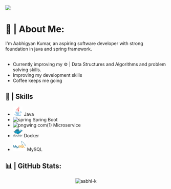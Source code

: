 [![](https://visitcount.itsvg.in/api?id=aabhi-k&icon=0&color=0)](https://visitcount.itsvg.in)
# 💫 | About Me:


I'm Aabhigyan Kumar, an aspiring software developer with strong foundation in java and spring framework. 
<br><br>
- Currently improving my ⚙️ |  Data Structures and Algorithms  and problem solving skills.
- Improving my development skills
- Coffee keeps me going



## 🎯 | Skills

-  <img src="https://raw.githubusercontent.com/devicons/devicon/master/icons/java/java-original.svg" alt="java" width="30" height="30"/>  Java 
-  <img src="https://www.vectorlogo.zone/logos/springio/springio-icon.svg" alt="spring" width="30" height="30"/>    Spring Boot
-  ![pngwing com(1)](https://github.com/Aabhi-k/Aabhi-k/assets/140899904/e8d44344-b632-4f45-a5ab-88fa4cfa18f0)     Microservice
-  <img src="https://raw.githubusercontent.com/devicons/devicon/master/icons/docker/docker-original-wordmark.svg" alt="docker" width="30" height="30"/>  Docker
-  <img src="https://raw.githubusercontent.com/devicons/devicon/master/icons/mysql/mysql-original-wordmark.svg" alt="mysql" width="40" height="40"/>  MySQL
  

## 📊 | GitHub Stats:
<p align="center"> <img src="https://github-readme-stats.vercel.app/api?username=aabhi-k&show_icons=true&theme=gotham" alt="aabhi-k" />  </p>
